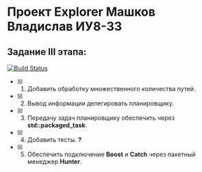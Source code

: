 # Проект Explorer Машков Владислав ИУ8-33
## Задание III этапа:
[![Build Status](https://travis-ci.org/VladislavMashkov/HW2_03.svg?branch=master)](https://travis-ci.org/VladislavMashkov/HW2_03)
 - [X] 1. Добавить обработку множественного количества путей.
 - [X] 2. Вывод информации делегировать планировщику. 
 - [X] 3. Передачу задач планировщику обеспечить через **std::packaged_task**.
 - [X] 4. Добавить тесты. **?**
 - [X] 5. Обеспечить подключение **Boost** и **Catch** через пакетный менеджер **Hunter**.
